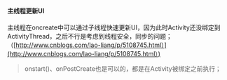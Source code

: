 #### 主线程更新UI

主线程在oncreate中可以通过子线程快速更新UI，因为此时Activity还没绑定到ActivityThread，之后不行是考虑到线程安全，同步的问题；（[http://www.cnblogs.com/lao-liang/p/5108745.html）](http://www.cnblogs.com/lao-liang/p/5108745.html）)

> onstart\(\)、onPostCreate也是可以的，都是在Activity被绑定之前执行；



